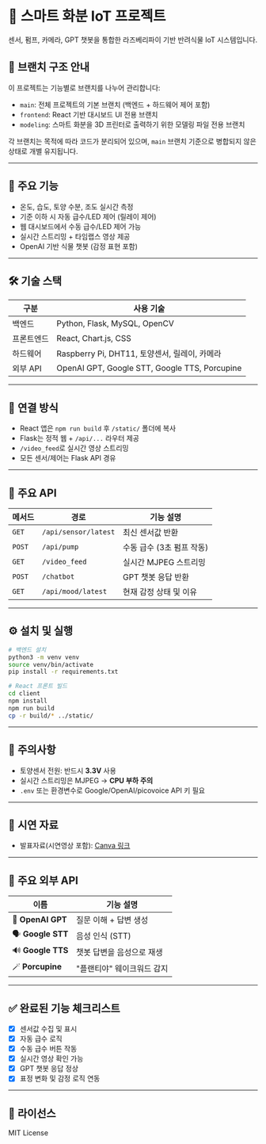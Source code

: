 # 🌿 스마트 화분 IoT 프로젝트

센서, 펌프, 카메라, GPT 챗봇을 통합한 라즈베리파이 기반 반려식물 IoT 시스템입니다.



## 📂 브랜치 구조 안내

이 프로젝트는 기능별로 브랜치를 나누어 관리합니다:

- `main`: 전체 프로젝트의 기본 브랜치 (백엔드 + 하드웨어 제어 포함)
- `frontend`: React 기반 대시보드 UI 전용 브랜치
- `modeling`: 스마트 화분을 3D 프린터로 출력하기 위한 모델링 파일 전용 브랜치

각 브랜치는 목적에 따라 코드가 분리되어 있으며, `main` 브랜치 기준으로 병합되지 않은 상태로 개별 유지됩니다.

---

## 🚀 주요 기능

- 온도, 습도, 토양 수분, 조도 실시간 측정
- 기준 이하 시 자동 급수/LED 제어 (릴레이 제어)
- 웹 대시보드에서 수동 급수/LED 제어 가능
- 실시간 스트리밍 + 타임랩스 영상 제공
- OpenAI 기반 식물 챗봇 (감정 표현 포함)

---

## 🛠️ 기술 스택

| 구분       | 사용 기술 |
|------------|-----------|
| 백엔드     | Python, Flask, MySQL, OpenCV |
| 프론트엔드 | React, Chart.js, CSS          |
| 하드웨어   | Raspberry Pi, DHT11, 토양센서, 릴레이, 카메라 |
| 외부 API   | OpenAI GPT, Google STT, Google TTS, Porcupine |

---

## 🔗 연결 방식

- React 앱은 `npm run build` 후 `/static/` 폴더에 복사
- Flask는 정적 웹 + `/api/...` 라우터 제공
- `/video_feed`로 실시간 영상 스트리밍
- 모든 센서/제어는 Flask API 경유

---

## 📡 주요 API

| 메서드 | 경로                  | 기능 설명               |
|--------|-----------------------|------------------------|
| `GET`  | `/api/sensor/latest` | 최신 센서값 반환       |
| `POST` | `/api/pump`          | 수동 급수 (3초 펌프 작동) |
| `GET`  | `/video_feed`        | 실시간 MJPEG 스트리밍 |
| `POST` | `/chatbot`           | GPT 챗봇 응답 반환     |
| `GET`  | `/api/mood/latest`   | 현재 감정 상태 및 이유 |

---

## ⚙️ 설치 및 실행

```bash
# 백엔드 설치
python3 -m venv venv
source venv/bin/activate
pip install -r requirements.txt

# React 프론트 빌드
cd client
npm install
npm run build
cp -r build/* ../static/
```

---

## 📌 주의사항

- 토양센서 전원: 반드시 **3.3V** 사용
- 실시간 스트리밍은 MJPEG → **CPU 부하 주의**
- `.env` 또는 환경변수로 Google/OpenAI/picovoice API 키 필요

---

## 🎥 시연 자료

- 발표자료(시연영상 포함): [Canva 링크](https://www.canva.com/design/DAGqYxE9_vU/lQ9is7Os6dEzJnHm8OGzvw/edit)
  
---

## 🧠 주요 외부 API

| 이름             | 기능 설명                    |
|------------------|-----------------------------|
| 🧠 **OpenAI GPT** | 질문 이해 + 답변 생성         |
| 🗣️ **Google STT** | 음성 인식 (STT)             |
| 🔊 **Google TTS** | 챗봇 답변을 음성으로 재생    |
| 🪄 **Porcupine**  | "플랜티야" 웨이크워드 감지   |

---

## ✅ 완료된 기능 체크리스트

- [x] 센서값 수집 및 표시
- [x] 자동 급수 로직
- [x] 수동 급수 버튼 작동
- [x] 실시간 영상 확인 가능
- [x] GPT 챗봇 응답 정상
- [x] 표정 변화 및 감정 로직 연동

---

## 📄 라이선스

MIT License
